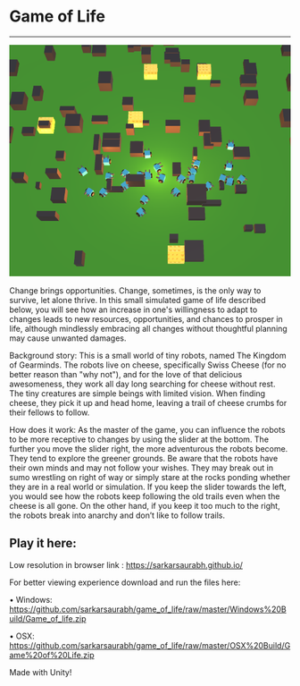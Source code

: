# Game of Life
___________________________

![Screen](2018-05-29_13h56_18.png)


Change brings opportunities. Change, sometimes, is the only way to survive, let alone thrive. In this small simulated game of life described below, you will see how an increase in one's willingness to adapt to changes leads to new resources, opportunities, and chances to prosper in life, although mindlessly embracing all changes without thoughtful planning may cause unwanted damages.   

Background story:
This is a small world of tiny robots, named The Kingdom of Gearminds. The robots live on cheese, specifically Swiss Cheese (for no better reason than "why not"), and for the love of that delicious awesomeness, they work all day long searching for cheese without rest. The tiny creatures are simple beings with limited vision. When finding cheese, they pick it up and head home, leaving a trail of cheese crumbs for their fellows to follow.

How does it work:
As the master of the game, you can influence the robots to be more receptive to changes by using the slider at the bottom. The further you move the slider right, the more adventurous the robots become. They tend to explore the greener grounds. Be aware that the robots have their own minds and may not follow your wishes. They may break out in sumo wrestling on right of way or simply stare at the rocks ponding whether they are in a real world or simulation.
If you keep the slider towards the left, you would see how the robots keep following the old trails even when the cheese is all gone. On the other hand, if you keep it too much to the right, the robots break into anarchy and don’t like to follow trails.

Play it here: 
---------------------
Low resolution in browser link : https://sarkarsaurabh.github.io/

For better viewing experience download and run the files here:

•	Windows: https://github.com/sarkarsaurabh/game_of_life/raw/master/Windows%20Build/Game_of_life.zip

•	OSX: https://github.com/sarkarsaurabh/game_of_life/raw/master/OSX%20Build/Game%20of%20Life.zip

Made with Unity!

